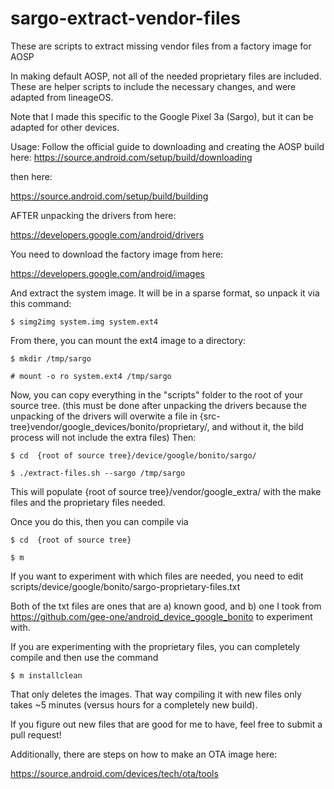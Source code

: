 # sargo-extract-vendor-files
These are scripts to extract missing vendor files from a factory image for AOSP

In making default AOSP, not all of the needed proprietary files are included. These are helper scripts to include the necessary changes, and were adapted from lineageOS.

Note that I made this specific to the Google Pixel 3a (Sargo), but it can be adapted for other devices.


Usage:
Follow the official guide to downloading and creating the AOSP build here:
https://source.android.com/setup/build/downloading

then here:

https://source.android.com/setup/build/building

AFTER unpacking the drivers from here:

https://developers.google.com/android/drivers

You need to download the factory image from here:

https://developers.google.com/android/images

 And extract the system image. It will be in a sparse format, so unpack it via this command:

`$ simg2img system.img system.ext4`

From there, you can mount the ext4 image to a directory:

`$ mkdir /tmp/sargo`

`# mount -o ro system.ext4 /tmp/sargo`

Now, you can copy everything in the "scripts" folder to the root of your source tree. (this must be done after unpacking the drivers because the unpacking of the drivers will overwite a file in {src-tree}vendor/google_devices/bonito/proprietary/, and without it, the bild process will not include the extra files) Then:

`$ cd  {root of source tree}/device/google/bonito/sargo/`

`$ ./extract-files.sh --sargo /tmp/sargo`

This will populate {root of source tree}/vendor/google_extra/ with the make files and the proprietary files needed.

Once you do this, then you can compile via 

`$ cd  {root of source tree}`

`$ m`

If you want to experiment with which files are needed, you need to edit scripts/device/google/bonito/sargo-proprietary-files.txt

Both of the txt files are ones that are a) known good, and b) one I took from https://github.com/gee-one/android_device_google_bonito to experiment with.

If you are experimenting with the proprietary files, you can completely compile and then use the command

`$ m installclean`

That only deletes the images. That way compiling it with new files only takes ~5 minutes (versus hours for a completely new build).

If you figure out new files that are good for me to have, feel free to submit a pull request!

Additionally, there are steps on how to make an OTA image here:

https://source.android.com/devices/tech/ota/tools



